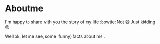 # Aboutme

I'm happy to share with you the story of my life :bowtie: Not :smile: 
Just kidding :stuck_out_tongue_winking_eye:

Well ok, let me see, some (funny) facts about me..
